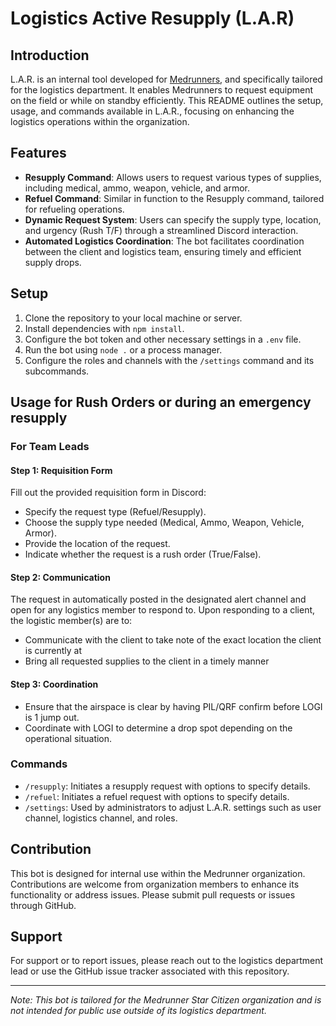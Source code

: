# Logistics Active Resupply (L.A.R)

## Introduction
L.A.R. is an internal tool developed for [Medrunners](https://medrunner.space), and specifically tailored for the logistics department. It enables Medrunners to request equipment on the field or while on standby efficiently. This README outlines the setup, usage, and commands available in L.A.R., focusing on enhancing the logistics operations within the organization.

## Features
- **Resupply Command**: Allows users to request various types of supplies, including medical, ammo, weapon, vehicle, and armor.
- **Refuel Command**: Similar in function to the Resupply command, tailored for refueling operations.
- **Dynamic Request System**: Users can specify the supply type, location, and urgency (Rush T/F) through a streamlined Discord interaction.
- **Automated Logistics Coordination**: The bot facilitates coordination between the client and logistics team, ensuring timely and efficient supply drops.

## Setup
1. Clone the repository to your local machine or server.
2. Install dependencies with `npm install`.
3. Configure the bot token and other necessary settings in a `.env` file.
4. Run the bot using `node .` or a process manager.
5. Configure the roles and channels with the `/settings` command and its subcommands.

## Usage for Rush Orders or during an emergency resupply
### For Team Leads
#### Step 1: Requisition Form
Fill out the provided requisition form in Discord:
- Specify the request type (Refuel/Resupply).
- Choose the supply type needed (Medical, Ammo, Weapon, Vehicle, Armor).
- Provide the location of the request.
- Indicate whether the request is a rush order (True/False).

#### Step 2: Communication
The request in automatically posted in the designated alert channel and open for any logistics member to respond to. Upon responding to a client, the logistic member(s) are to:
- Communicate with the client to take note of the exact location the client is currently at
- Bring all requested supplies to the client in a timely manner

#### Step 3: Coordination
- Ensure that the airspace is clear by having PIL/QRF confirm before LOGI is 1 jump out.
- Coordinate with LOGI to determine a drop spot depending on the operational situation.

### Commands
- `/resupply`: Initiates a resupply request with options to specify details.
- `/refuel`: Initiates a refuel request with options to specify details.
- `/settings`: Used by administrators to adjust L.A.R. settings such as user channel, logistics channel, and roles.

## Contribution
This bot is designed for internal use within the Medrunner organization. Contributions are welcome from organization members to enhance its functionality or address issues. Please submit pull requests or issues through GitHub.

## Support
For support or to report issues, please reach out to the logistics department lead or use the GitHub issue tracker associated with this repository.

---

*Note: This bot is tailored for the Medrunner Star Citizen organization and is not intended for public use outside of its logistics department.*
